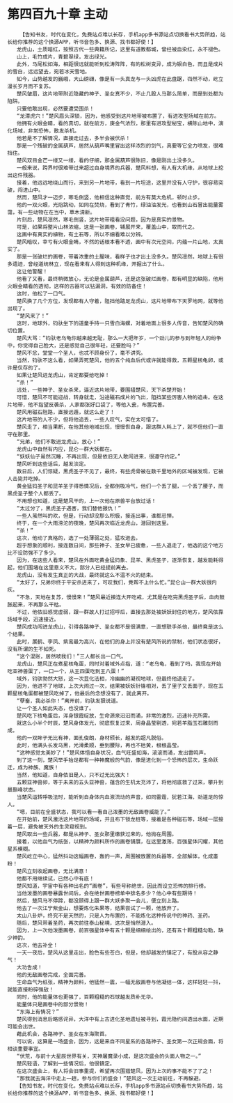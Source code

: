 # 第四百九十章 主动
        【告知书友，时代在变化，免费站点难以长存，手机app多书源站点切换看书大势所趋，站长给你推荐的这个换源APP，听书音色多、换源、找书都好使！】
       龙虎山，土质暗红，按照古代一些典籍所记，这里有道教都城，曾经被血染红，永不褪色。
       山上，毛竹成片，青碧翠绿，发出绿光。
       此外，马尾松如海，相距很远就能听到松涛阵阵，有的松树变异，成为银白色，而且是成片的雪白，远远望去，宛若冰天雪地。
       如今，山势越发的巍峨，大山磅礴，像是有一头真龙与一头凶虎在此盘踞，岿然不动，屹立漫长岁月而不复苏。
       楚风皱眉，这片地带附近隐藏的神子、圣女真不少，不止几股人马那么简单，而是到处都为陷阱。
       只要他敢出现，必然要遭受围杀！
       “龙潭虎穴！”楚风眉头深锁，因为，他感受到这片地带被布置了，有进攻型场域在前方。
       他拥有火眼金睛，看的真切，就在前方，庚金气浓烈，那里有进攻型秘宝，横陈山地中，演化场域，非常恐怖，散发杀机。
       他若是不了解情况，直接走过去，多半会被伏杀！
       那是一个残破的金属葫芦，居然从葫芦嘴里冒出这样浓烈的剑气，真要等它全力喷发，很难挡住。
       楚风双目金芒一缕又一缕，看的仔细，那金属葫芦很陈旧，像是刚出土没多久。
       一般来说，跨界时很难带过来超过自身境界的兵器，楚风料想，有人有大机缘，从地球上挖出这件残器。
       接着，他远远地绕山而行，来到另一片地带，看到一片坦途，这里并没有人守护，很容易突破，闯进山中。
       然而，楚风才一迈步，寒毛倒竖，他相信这种直觉，前方有莫大危机，顿时止步。
       他的一双火眼，光焰跳动，如同在焚烧，看到了青竹，绿油油发光，也看到山石冒出能量雾霭，有一些动物在在当中，草木清新。
       片刻后，楚风凛然，寒毛倒竖，这片地带粗看没问题，因为是真实的景物。
       可是，如果将整片山林浓缩，这是一张画卷，铺展开来，覆盖山中，取而代之。
       这画中有真实的植物，有土石等，所以不细看难以分辨。
       楚风暗叹，幸亏有火眼金睛，不然的话根本看不透，画中有次元空间，内蕴一片山地，太真实了。
       那是一张破烂的画卷，带着浓重的土腥味，看样子也才出土没多久。楚风凛然，地球上有很多遗迹，曾经道统林立，现在看来有人得到这种机缘，开掘出了什么。
       这让他警醒！
       他看了又看，最终稍微放心，无论是金属葫芦，还是这张破烂画卷，都有明显的缺陷，他用火眼金睛看的透彻，这样的古器可以钻漏洞，有效的防备住！
       这时，他松了一口气。
       楚风换了几个方位，发现都有人守着，阻挡他踏足龙虎山，这片地带布下天罗地网，就等他出现了。
       “楚风来了！”
       这时，地球外，钧驮坐下的道童手持一只雪白海螺，对着地面上很多人传音，告知楚风的确切位置。
       楚风大骂：“钧驮老乌龟你越来越无耻，那么一大把年岁，一个劲儿的参与到年轻人的纷争中，你觉得自己脸大，还是感觉自己很年轻，还要脸吗？”
       楚风不忿，堂堂一个圣人，也忒不顾身份了，毫不讲究。
       当然，钧驮不这么看，如果弄死楚风，他的五个纯血后代或许就能得救，五颗星核龟卵，或许是仅存的了。
       如果让楚风进龙虎山，肯定都要给吃掉！
       “杀！”
       远处，一些神子、圣女杀来，逼近这片地带，要围猎楚风，天下杀楚开始！
       可惜，楚风不可能迎战，转身就走，沿途磁石成片的飞出，阻挡某些厉害人物的追击。在这片地带，他不指望反袭杀，人家都张好口袋了，等他入瓮，布置完善。
       楚风用磁石阻路，直接远遁，就这么走了！
       这片地带的人不少，但将他追丢，一些人叹气，实在太可惜了。
       楚风走了，相当果断，在他其他地域出现，慢慢恢自身，跟这群人耗上了，就不信他们一直守在那里。
       “兄弟，他们不敢进龙虎山，放心！”
       龙虎山中自然有内应，昆仑一群大妖都在。
       “妖妖仙子虽然沉睡，不再出现，但是依旧无人敢闯进来，很遵守约定。”
       楚风听到这些话后，越发淡定。
       数日后，人们惊疑，黑虎圣子不见了，最终，有些虎骨被在数千里地外的区域被发现，它被人击毙并吃掉。
       黄金猛犸圣子和昆羊圣子得悉情况后，全都倒吸冷气，他们一个丢了腿，一个丢了腰子，而黑虎圣子整个人都丢了。
       不用想也知道，这是楚风干的，上一次他在原兽平台放过话！
       “太过分了，黑虎圣子遇害，我们替他报仇！”
       一些人虽然叫的欢，但是，行动却没那么积极，接连出事，谁都忌惮。
       终于，在一个大雨滂沱的夜晚，楚风再次临近龙虎山，潜回到这里。
       “杀！”
       这次，他动了真格的，选了一处薄弱之处，猛攻进去。
       超乎想象的顺利，接连数日间，那些神子、圣女早已疲惫，一些人退走了，他选的这个地方比不设防强不了多少。
       因为，在这些人看来，楚风在外面吃黄金猛犸象、昆羊、黑虎圣子，逐渐恢复，越发能耗得起，他们围堵在这里意义不大，部分人已经提前离去。
       龙虎山，没有发生真正的大战，最终就这么不温不火的结束。
       “太好了，兄弟你终于平安杀进来了，可叹我们，竟帮不上什么忙。”昆仑山一群大妖很内疚。
       “不急，天地在复苏，慢慢来！”楚风最近接连大开吃戒，尤其是在吃完黑虎圣子后，血肉鼓胀起来，不再那么干枯。
       不过，他依旧感觉虚弱，跟一群故人打过招呼后，直接去那处被妖妖封住的地方，楚风依靠场域手段，迅速接近。
       楚风成功闯进龙虎山，引得各路神子、圣女都不是很满意，一直想联手杀他，最终竟是这么个结果。
       此时，展鹤、李凤、紫鸾最为高兴，在他们的身上并没有楚风所说的禁制，他们状态很好，没有所谓的生不如死。
       “这个混账，居然唬我们！”三人都长出一口气。
       龙虎山，楚风正在煮星核龟蛋，同时对着域外点指，道：“老乌龟，看到了吗，我现在开始吃亚神兽蛋了，一口一个，从王四蛋吃到王八蛋！”
       域外，钧驮勃然大怒，这一次显化法相，冷幽幽的凝视地球，但最终他退走了。
       因为，他进不了地球，上次大闹过一次，结果被妖妖针锋相对，丢了里子又丢面子，现在五颗星核龟蛋都被楚风吃掉了，他最后的念想没有了，就此离开。
       “孽畜，我必杀你！”离开前，钧驮发狠说道。
       让一个圣人如此失态，也没谁了。
       楚风吃下核龟蛋后，浑身银霞绽放，生命源泉汩汩而涌，非常的激烈，迅速补充所需。
       就这么小半个时辰，楚风身体发光，彻底恢复过来，周身晶莹剔透，宛若羊脂玉石雕刻而成。
       他的一双眸子无比有神，面孔俊朗，身材颀长，越发的超凡脱俗。
       此时，他满头长发乌黑，光滑柔顺，垂到腰际，再也不枯黄，根根晶莹。
       “这种感觉太美妙了！”楚风体悟自身状况，血气旺盛如海，滚滚而涌，发出雷鸣声。
       到了这一刻，楚风举手抬足都有一种神魔般的气韵，像是进化到一个恐怖的层次，生命跃迁，成为神族、魔族！
       当然，他知道，自身依旧是人，只不过无比强大！
       五颗亚神兽卵，等于未来的五头亚神兽，蕴含的生机太充沛了，将他彻底救了过来，攀升到最巅峰状态。
       当楚风运转呼吸法时，能听到自身体内血液流动的声音，如同雷霆，犹若江海，劲道足的惊人。
       “嗯，目前在全盛状态，我可以看一看自己泼墨的无敌画卷威能了。”
       在开始前，楚风激活这片地带的场域，并且布下锁龙桩等，接着是各种磁石等，场域一层接着一层，避免被天外的生灵窥视到。
       楚风取出一些兵器，都是从神子、圣女那里缴获过来的，他抛在周围。
       接着，以他血气为纸张，以精神为颜料所作的画卷铺展，在这里激荡，百强星体闪耀，其他星系模糊。
       楚风屹立中心，猛然抖动这幅画卷，轰的一声，周围被放置的兵器等，全部解体，化成齑粉！
       楚风立刻收起画卷，无比满意！
       他都不用继续试，已然心中有底！
       楚风知道，宇宙中有各种出名的“画卷”，有些号称绝世，因此而设立恐怖的排行榜。
       当他泼墨的画卷暴露世间后，会在绝世画卷榜单中排名多少？他心中有些期待！
       然后，楚风马不停蹄，都没顾得上跟一群大妖多聚一会儿，便立刻上路。
       他去了一次江宁紫金山，想要炼化朱果等，结果尝试了一颗，他放弃了。
       太山八卦炉，终究不是天然的，只是人为布置的，不能炼化这种传说中的神药、圣药。
       随后，楚风带着圣药，再次前往泰山秘境，这次是悄然潜入。
       因为，上一次他泼墨画卷，前百强星体中有五十颗是细细绘出的，还有五十颗粗糙勾勒，缺少神韵。
       这次，他去补全！
       一天一夜后，楚风从这里走出，脸色有些苍白，但是，他却越发的镇定了，有股从容之静气！
       大功告成！
       他的无敌画卷完成，全面完善。
       生命血气为纸张，精神为颜料，他猛然一震，一幅无敌画卷与他凝结一体，这样轻轻一抖，就能直接粉碎强敌！
       同时，他的能量体也更强了，百颗粗糙的石球越发质朴无华。
       能量体只是画卷中的部分景物！
       “东海上有情况？”
       楚风得到消息后略感诧异，大洋中有上古进化圣地遗址被寻到，霞光隐约间透出水面，近期可能会出世。
       藉此机会，各路神子、圣女在东海聚首。
       可以说，这算是一场盛会，因为，这是来自不同星系的各路神子、圣女第一次正规会面，将相谈重要事宜。
       “伏荒，与前十大星辰世界有关，天神屠魔录小成，是这次盛会的头面人物之一。”
       楚风轻语，了解到一些情况后，他很镇定。
       在这次盛会上，有人将会旧事重提，希望再次围猎楚风，因为上次的事不能不了了之！
       “那我就去海洋中走上一趟，参与你们的盛会！”楚风这一次主动前往，不再躲避。
       【告知书友，时代在变化，免费站点难以长存，手机app多书源站点切换看书大势所趋，站长给你推荐的这个换源APP，听书音色多、换源、找书都好使！】